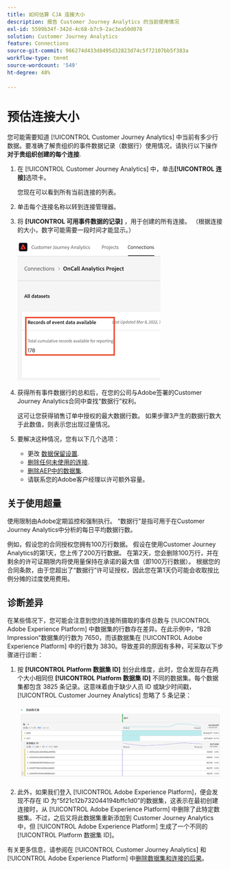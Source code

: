 ```yaml
---
title: 如何估算 CJA 连接大小
description: 报告 Customer Journey Analytics 的当前使用情况
exl-id: 5599b34f-342d-4c68-b7c9-2ac3ea50d078
solution: Customer Journey Analytics
feature: Connections
source-git-commit: 966274d433d8495d32823d74c5f72107bb5f383a
workflow-type: tm+mt
source-wordcount: '549'
ht-degree: 48%

---
```


# 预估连接大小

您可能需要知道 [!UICONTROL Customer Journey Analytics] 中当前有多少行数据。要准确了解贵组织的事件数据记录（数据行）使用情况，请执行以下操作 **对于贵组织创建的每个连接**.

1. 在 [!UICONTROL Customer Journey Analytics] 中，单击&#x200B;**[!UICONTROL 连接]**&#x200B;选项卡。

   您现在可以看到所有当前连接的列表。

1. 单击每个连接名称以转到连接管理器。

1. 将 **[!UICONTROL 可用事件数据的记录]** ，用于创建的所有连接。 （根据连接的大小，数字可能需要一段时间才能显示。）

   ![事件数据](assets/event-data.png)

1. 获得所有事件数据行的总和后，在您的公司与Adobe签署的Customer Journey Analytics合同中查找“数据行”权利。

   这可让您获得销售订单中授权的最大数据行数。 如果步骤3产生的数据行数大于此数值，则表示您出现过量情况。

1. 要解决这种情况，您有以下几个选项：

   * 更改 [数据保留设置](https://experienceleague.adobe.com/docs/analytics-platform/using/cja-connections/manage-connections.html?lang=zh-Hans#set-rolling-window-for-connection-data-retention).
   * [删除任何未使用的连接](https://experienceleague.adobe.com/docs/analytics-platform/using/cja-overview/cja-faq.html?lang=zh-Hans#implications-of-deleting-data-components).
   * [删除AEP中的数据集](https://experienceleague.adobe.com/docs/analytics-platform/using/cja-overview/cja-faq.html?lang=en#implications-of-deleting-data-components).
   * 请联系您的Adobe客户经理以许可额外容量。

## 关于使用超量

使用限制由Adobe定期监控和强制执行。 “数据行”是指可用于在Customer Journey Analytics中分析的每日平均数据行数。

例如，假设您的合同授权您拥有100万行数据。 假设在使用Customer Journey Analytics的第1天，您上传了200万行数据。 在第2天，您会删除100万行，并在剩余的许可证期限内将使用量保持在承诺的最大值（即100万行数据）。 根据您的合同条款，由于您超出了“数据行”许可证授权，因此您在第1天仍可能会收取按比例分摊的过度使用费用。

## 诊断差异

在某些情况下，您可能会注意到您的连接所摄取的事件总数与 [!UICONTROL Adobe Experience Platform] 中数据集的行数存在差异。在此示例中，“B2B Impression”数据集的行数为 7650，而该数据集在 [!UICONTROL Adobe Experience Platform] 中的行数为 3830。导致差异的原因有多种，可采取以下步骤进行诊断：

1. 按 **[!UICONTROL Platform 数据集 ID]** 划分此维度，此时，您会发现存在两个大小相同但 **[!UICONTROL Platform 数据集 ID]** 不同的数据集。每个数据集都包含 3825 条记录。这意味着由于缺少人员 ID 或缺少时间戳，[!UICONTROL Customer Journey Analytics] 忽略了 5 条记录：

   ![划分](assets/data-size2.png)

1. 此外，如果我们登入 [!UICONTROL Adobe Experience Platform]，便会发现不存在 ID 为“5f21c12b732044194bffc1d0”的数据集，这表示在最初创建连接时，从 [!UICONTROL Adobe Experience Platform] 中删除了此特定数据集。不过，之后又将此数据集重新添加到 Customer Journey Analytics 中，但 [!UICONTROL Adobe Experience Platform] 生成了一个不同的 [!UICONTROL Platform 数据集 ID]。

有关更多信息，请参阅在 [!UICONTROL Customer Journey Analytics] 和 [!UICONTROL Adobe Experience Platform] 中[删除数据集和连接的后果](https://experienceleague.adobe.com/docs/analytics-platform/using/cja-overview/cja-faq.html?lang=en#implications-of-deleting-data-components)。
